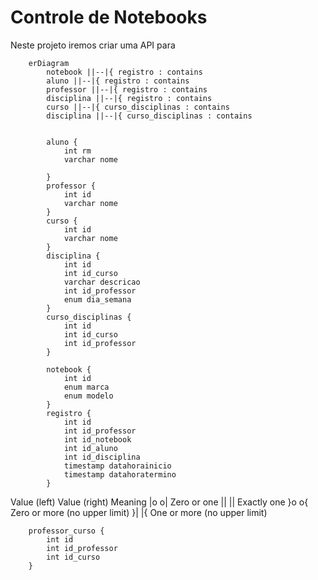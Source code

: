 # Controle de Notebooks

Neste projeto iremos criar uma API para 

```mermaid
    erDiagram
        notebook ||--|{ registro : contains        
        aluno ||--|{ registro : contains
        professor ||--|{ registro : contains 
        disciplina ||--|{ registro : contains  
        curso ||--|{ curso_disciplinas : contains 
        disciplina ||--|{ curso_disciplinas : contains 


        aluno {
            int rm            
            varchar nome

        }
        professor {
            int id
            varchar nome
        }
        curso {
            int id
            varchar nome
        }
        disciplina {
            int id
            int id_curso
            varchar descricao
            int id_professor
            enum dia_semana
        }
        curso_disciplinas {
            int id
            int id_curso
            int id_professor
        }

        notebook {
            int id
            enum marca
            enum modelo
        }
        registro {
            int id
            int id_professor
            int id_notebook
            int id_aluno
            int id_disciplina
            timestamp datahorainicio
            timestamp datahoratermino
        }

```

Value (left)	Value (right)	Meaning
    |o	        o|	            Zero or one
    ||	        ||	            Exactly one
    }o	        o{	            Zero or more (no upper limit)
}|	|{	One or more (no upper limit)

        professor_curso {
            int id
            int id_professor
            int id_curso
        }


